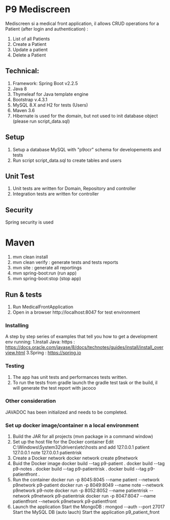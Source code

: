 # P9 Mediscreen
Mediscreen si a medical front application, il allows CRUD operations for a Patient (after login and authentication) : 
1. List of all Patients
1. Create a Patient
2. Update a patient
3. Delete a Patient
  

## Technical:
1. Framework: Spring Boot v2.2.5
2. Java 8
3. Thymeleaf for Java template engine
4. Bootstrap v.4.3.1
5. MySQL 8.X and H2 for tests (Users)
6. Maven 3.6
7. Hibernate is used for the domain, but not used to init database object (please run script_data.sql)

## Setup 
1. Setup a database MySQL with "p9ocr" schema for developements and tests
2. Run script script_data.sql to create tables and users

## Unit Test
1. Unit tests are written for Domain, Repository and controller
2. Integration tests are written for controller

## Security
Spring security is used

# Maven
1. mvn clean install
2. mvn clean verify  : generate tests and tests reports
3. mvn site  : generate all reportings
4. mvn spring-boot:run (run app)
5. mvn spring-boot:stop (stop app) 

## Run & tests
1. Run MedicalFrontApplication
2. Open in a browser http://localhost:8047 for test environment

### Installing
A step by step series of examples that tell you how to get a development env running:
1.Install Java: https : https://docs.oracle.com/javase/8/docs/technotes/guides/install/install_overview.html
3.Spring : https://spring.io


### Testing
1. The app has unit tests and performances tests written.
2. To run the tests from gradle launch the gradle test task or the build, il will generate the test report with jacoco


### Other consideration
JAVADOC has been initialized and needs to be completed.

### Set up docker image/container n a local environment
1. Build the JAR for all projects (mvn package in a command window)
2. Set up the host file for the Docker container
Edit C:\Windows\System32\drivers\etc\hosts and add
   127.0.0.1 patient
   127.0.0.1 note
   127.0.0.1 patientrisk
3. Create a Docker network
   docker network create p9network
4. Buid the Docker image
   docker build --tag p9-patient .
   docker build --tag p9-notes .
   docker build --tag p9-patientrisk .
   docker build --tag p9-patientfront .
5. Run the container
   docker run -p 8045:8045 --name patient --network p9network p9-patient
   docker run -p 8049:8049 --name note --network p9network p9-note
   docker run -p 8052:8052 --name patientrisk --network p9network p9-patientrisk
   docker run -p 8047:8047 --name patientfront --network p9network p9-patientfront
6. Launch the application
   Start the MongoDB  : mongod --auth --port 27017
   Start the MySQL DB (auto lauch)
   Start the application p9_patient_front
    
